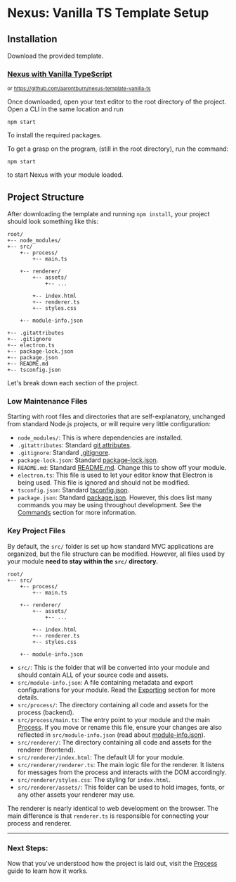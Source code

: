 # Nexus: Vanilla TS Template Setup

## Installation

Download the provided template.

### [Nexus with Vanilla TypeScript](https://github.com/aarontburn/nexus-template-vanilla-ts)
<sup>or https://github.com/aarontburn/nexus-template-vanilla-ts</sup>

Once downloaded, open your text editor to the root directory of the project. Open a CLI in the same location and run

```
npm start
```
To install the required packages.

To get a grasp on the program, (still in the root directory), run the command:
```
npm start
```
to start Nexus with your module loaded.


## Project Structure
After downloading the template and running `npm install`, your project should look something like this:
```
root/
+-- node_modules/
+-- src/
    +-- process/
        +-- main.ts

    +-- renderer/
        +-- assets/
            +-- ...

        +-- index.html
        +-- renderer.ts
        +-- styles.css

    +-- module-info.json

+-- .gitattributes
+-- .gitignore
+-- electron.ts
+-- package-lock.json
+-- package.json
+-- README.md
+-- tsconfig.json
```
Let's break down each section of the project.


### Low Maintenance Files
Starting with root files and directories that are self-explanatory, unchanged from standard Node.js projects, or will require very little configuration:

- `node_modules/`: This is where dependencies are installed.
- `.gitattributes`: Standard [git attributes](https://git-scm.com/docs/gitattributes).
- `.gitignore`: Standard [.gitignore](https://git-scm.com/docs/gitignore).
- `package-lock.json`: Standard [package-lock.json](https://docs.npmjs.com/cli/v9/configuring-npm/package-lock-json).
- `README.md`: Standard [README.md](https://docs.github.com/en/repositories/.managing-your-repositorys-settings-and-features/customizing-your-repository/about-readmes). Change this to show off your module.
- `electron.ts`: This file is used to let your editor know that Electron is being used. This file is ignored and should not be modified.   
- `tsconfig.json`: Standard [tsconfig.json](https://www.typescriptlang.org/tsconfig/).
- `package.json`: Standard [package.json](https://docs.npmjs.com/cli/v9/configuring-npm/package-json). However, this does list many commands you may be using throughout development. See the [Commands](./3%20VanillaCommands.md) section for more information.



### Key Project Files
By default, the `src/` folder is set up how standard MVC applications are organized, but the file structure can be modified. However, all files used by your module **need to stay within the `src/` directory.**

```
root/
+-- src/
    +-- process/
        +-- main.ts

    +-- renderer/
        +-- assets/
            +-- ...

        +-- index.html
        +-- renderer.ts
        +-- styles.css

    +-- module-info.json
```
- `src/`: This is the folder that will be converted into your module and should contain ALL of your source code and assets.
- `src/module-info.json`: A file containing metadata and export configurations for your module. Read the [Exporting](../ConfigurationAndExport.md) section for more details.
- `src/process/`: The directory containing all code and assets for the process (backend).
- `src/process/main.ts`: The entry point to your module and the main [Process](../ProcessOverview.md). If you move or rename this file, ensure your changes are also reflected in `src/module-info.json` (read about [module-info.json](../../../api/module-info.json.md)).  
- `src/renderer/`: The directory containing all code and assets for the renderer (frontend).
- `src/renderer/index.html`: The default UI for your module.
- `src/renderer/renderer.ts`: The main logic file for the renderer. It listens for messages from the process and interacts with the DOM accordingly.
- `src/renderer/styles.css`: The styling for `index.html`.
- `src/renderer/assets/`: This folder can be used to hold images, fonts, or any other assets your renderer may use.

The renderer is nearly identical to web development on the browser. The main difference is that `renderer.ts` is responsible for connecting your process and renderer.


---
### Next Steps:
Now that you've understood how the project is laid out, visit the [Process](../ProcessOverview.md) guide to learn how it works.
